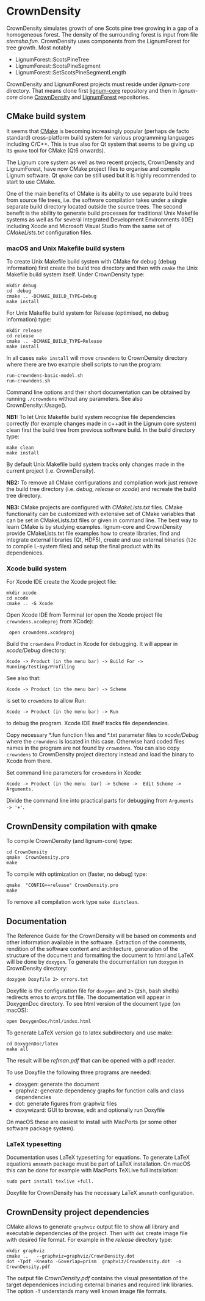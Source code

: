 # CrownDensity

CrownDensity simulates growth of one Scots  pine tree growing in a gap
of  a homogeneous  forest. The  density of  the surrounding  forest is
input from file *stemsha.fun*.   CrownDensity uses components from the
LignumForest for  tree growth. Most notably
   
   + LignumForest::ScotsPineTree
   + LignumForest::ScotsPineSegment
   + LignumForest::SetScotsPineSegmentLength

CrownDensity and LignumForest projects  must reside under *lignum-core*  directory. That
means clone first [lignum-core](https://github.com/lignumsystem/lignum-core.git)
repository  and  then  in  *lignum-core*  clone 
[CrownDensity](https://github.com/lignumsystem/CrownDensity.git)
and [LignumForest](https://github.com/lignumsystem/LignumForest.git) 
repositories.

## CMake build system

It  seems  that  [CMake](https://cmake.org) is  becoming  increasingly
popular (perhaps  de facto standard) cross-platform  build system for
various programming languages  including C/C++. This is  true also for
Qt system that seems  to be giving up its `qmake`  tool for CMake (Qt6
onwards).

The Lignum  core system as  well as two recent  projects, CrownDensity
and LignumForest, have now CMake project files to organise and compile
Lignum  software.  Qt  `qmake`  can be  still used  but  it is  highly
recommended to start to use CMake.

One of the main benefits of CMake is its ability to use separate build
trees from  source file  trees, i.e.   the software  compilation takes
under a  single separate  build directory  located outside  the source
trees.  The second benefit is  the ability to generate build processes
for  traditional  Unix  Makefile  systems   as  well  as  for  several
Integrated   Development  Environments   (IDE)  including   Xcode  and
Microsoft  Visual  Studio  from   the  same  set  of  *CMakeLists.txt*
configuration files.

### macOS and Unix Makefile build system

To  create Unix  Makefile build  system  with CMake  for debug  (debug
information)  first create  the  build tree  directory  and then  with
`cmake`  the Unix  Makefile  build system  itself. Under  CrownDensity
type:

    mkdir debug
    cd  debug
    cmake .. -DCMAKE_BUILD_TYPE=Debug
	make install 

For Unix Makefile build system for Release (optimised, no debug information) type:

    mkdir release
    cd release
    cmake .. -DCMAKE_BUILD_TYPE=Release
    make install

In all cases `make install` will move `crowndens` to CrownDensity directory
where there are two example  shell scripts to run the program:
	
	run-crowndens-basic-model.sh	
	run-crowndens.sh

Command line options and their  short documentation can be obtained by
running `./crowndens` without any parameters. See also  CrownDensity::Usage().

**NB1:** To let Unix Makefile build system recognise file dependencies
correctly  (for example  changes made  in  c++adt in  the Lignum  core
system) clean  first the build  tree from previous software  build. In
the build directory type:

	make clean
	make install
	
By  default Unix  Makefile build  system  tracks only  changes made  in
the current project (i.e. CrownDensity).

**NB2:** To remove all CMake  configurations and compilation work just
remove the build  tree directory (i.e. *debug*,  *release* or *xcode*)
and recreate the build tree directory.

**NB3:**   CMake  projects   are   configured  with   *CMakeLists.txt*
files. CMake  functionality can  be customized  with extensive  set of
CMake variables  that can be set  in CMakeLists.txt files or  given in
command line.   The best way to  learn CMake is by  studying examples.
lignum-core and CrownDensity provide  CMakeLists.txt file examples how
to create libraries, find and integrate external libraries (Qt, HDF5),
create and use external binaries (`l2c` to compile L-system files) and
setup the final product with its dependenices.

### Xcode build system

For Xcode IDE create the Xcode project file:

    mkdir xcode
    cd xcode
    cmake .. -G Xcode

Open  Xcode  IDE  from  Terminal  (or  open  the  Xcode  project  file
`crowndens.xcodeproj` from XCode):
     
	 open crowndens.xcodeproj

Build the `crowndens` Product in  Xcode for debugging.  It will appear
in *xcode/Debug*  directory:

	Xcode -> Product (in the menu bar) -> Build For -> Running/Testing/Profiling

See  also that: 

	Xcode -> Product (in the menu bar) -> Scheme 

is set  to `crowndens` to allow Run: 

	Xcode -> Product (in the menu bar) -> Run
	
to debug the program. Xcode IDE itself tracks file dependencies.

Copy necessary \*.fun  function files and \*.txt parameter files to
*xcode/Debug*  where   the  `crowndens`  is  located   in  this  case.
Otherwise  hard coded  files names  in the  program are  not found  by
`crowndens`. You can also copy `crowndens` to CrownDensity project
directory instead and load the binary to Xcode from there. 

Set command  line parameters for  `crowndens` in Xcode:

	Xcode -> Product (in the menu  bar) -> Scheme ->  Edit Scheme -> Arguments.

Divide the command line into practical parts for debugging from `Arguments -> '+'`.

## CrownDensity compilation with qmake

To compile CrownDensity (and lignum-core) type:

    cd CrownDensity
    qmake  CrownDensity.pro
    make

To compile with optimization on (faster, no debug) type:

    qmake  "CONFIG+=release" CrownDensity.pro
    make

To remove all compilation work type `make distclean`.


## Documentation

The Reference Guide for the CrownDensity will be based on comments and
other  information  available  in  the  software.  Extraction  of  the
comments,  rendition   of  the  software  content   and  architecture,
generation  of  the  structure  of the  document  and  formatting  the
document to html and LaTeX will  be done by `doxygen`. To generate the
documentation run `doxygen` in CrownDensity directory:
    
    doxygen Doxyfile 2> errors.txt
     
Doxyfile is the  configuration file for `doxygen` and  `2>` (zsh, bash
shells) redirects erros to  *errors.txt* file.  The documentation will
appear in DoxygenDoc  directory.  To see html version  of the document
type (on macOS):

    open DoxygenDoc/html/index.html
    
To generate LaTeX version go to latex subdirectory and use make:

    cd DoxygenDoc/latex
    make all
    
The result will be *refman.pdf* that can be opened with a pdf reader.

To use Doxyfile the following three programs are needed:

  + doxygen: generate the document 
  + graphviz: generate dependency graphs for function calls and class dependencies
  + dot: generate figures from graphviz files
  + doxywizard: GUI to browse, edit and optionally run Doxyfile 
    
On macOS these are easiest to install with MacPorts (or some other software package system). 

### LaTeX typesetting
Documentation uses LaTeX typesetting for equations. To generate LaTeX equations `amsmath` package must be part of LaTeX installation.
On macOS this can be done for example with MacPorts TeXLive full installation:

	sudo port install texlive +full.

Doxyfile for CrownDensity has the necessary LaTeX `amsmath` configuration. 

## CrownDensity project dependencies
CMake allows to generate `graphviz` output file to show all library and executable dependencies of the project.
Then with `dot` create image file with desired file format. For example in the *release* directory type:
	
	mkdir graphviz
	cmake ..   --graphviz=graphviz/CrownDensity.dot
	dot -Tpdf -Kneato -Goverlap=prism  graphviz/CrownDensity.dot  -o  CrownDensity.pdf
	
The output file *CrownDensity.pdf* contains the visual presentation of the target dependenices including
external binaries and required link libraries. The option `-T` understands many well known image file formats.

